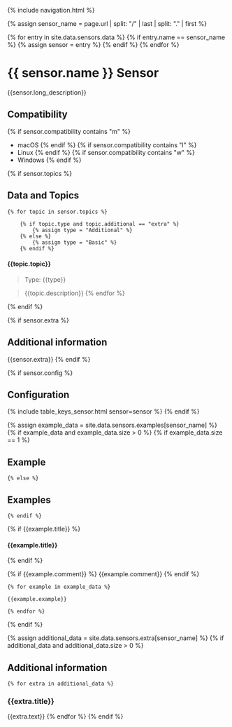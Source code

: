 {% include navigation.html %}

{% assign sensor_name = page.url | split: "/" | last | split: "." | first %}  

{% for entry in site.data.sensors.data %}
    {% if entry.name == sensor_name %}
        {% assign sensor = entry %}
    {% endif %}
{% endfor %}

# {{ sensor.name }} Sensor

{{sensor.long_description}}

## Compatibility

{% if sensor.compatibility contains "m" %}
* macOS
{% endif %}
{% if sensor.compatibility contains "l" %}
* Linux
{% endif %}
{% if sensor.compatibility contains "w" %}
* Windows
{% endif %}


{% if sensor.topics %}
## Data and Topics

    {% for topic in sensor.topics %}

        {% if topic.type and topic.additional == "extra" %}
            {% assign type = "Additional" %}
        {% else %}
            {% assign type = "Basic" %}
        {% endif %}

#### {{topic.topic}}

> Type: {{type}}

> {{topic.description}}
    {% endfor %}

{% endif %}

{% if sensor.extra %}
## Additional information

{{sensor.extra}}
{% endif %}

{% if sensor.config %}
## Configuration

{% include table_keys_sensor.html sensor=sensor %}
{% endif %}


{% assign example_data = site.data.sensors.examples[sensor_name] %}
{% if example_data and example_data.size > 0 %}
    {% if example_data.size == 1 %}
## Example
    {% else %}
## Examples
    {% endif %}

{% if {{example.title}} %}
#### {{example.title}}
{% endif %}

{% if {{example.comment}} %}
{{example.comment}}
{% endif %}

    {% for example in example_data %}
```
{{example.example}}
```
    {% endfor %}
{% endif %}

{% assign additional_data = site.data.sensors.extra[sensor_name] %}
{% if additional_data and additional_data.size > 0 %}
## Additional information

    {% for extra in additional_data %}
### {{extra.title}}

{{extra.text}}
    {% endfor %}
{% endif %}



